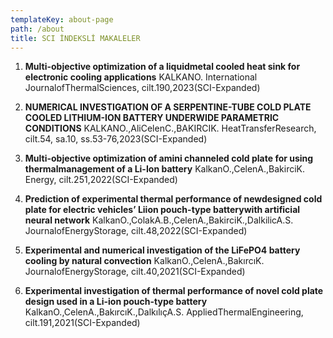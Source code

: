 ```yaml
---
templateKey: about-page
path: /about
title: SCI İNDEKSLİ MAKALELER
---
```

1. **Multi-objective optimization of a liquidmetal cooled heat sink for electronic cooling applications** KALKANO. International JournalofThermalSciences, cilt.190,2023(SCI-Expanded) 

2. **NUMERICAL INVESTIGATION OF A SERPENTINE-TUBE COLD PLATE COOLED LITHIUM-ION BATTERY UNDERWIDE PARAMETRIC CONDITIONS** KALKANO.,AliCelenC.,BAKIRCIK. HeatTransferResearch, cilt.54, sa.10, ss.53-76,2023(SCI-Expanded) 

3. **Multi-objective optimization of amini channeled cold plate for using thermalmanagement of a Li-Ion battery** KalkanO.,CelenA.,BakirciK. Energy, cilt.251,2022(SCI-Expanded) 

4. **Prediction of experimental thermal performance of newdesigned cold plate for electric vehicles’ Liion pouch-type batterywith artificial neural network** KalkanO.,ColakA.B.,CelenA.,BakirciK.,DalkilicA.S. JournalofEnergyStorage, cilt.48,2022(SCI-Expanded) 

5. **Experimental and numerical investigation of the LiFePO4 battery cooling by natural convection** KalkanO.,CelenA.,BakırcıK. JournalofEnergyStorage, cilt.40,2021(SCI-Expanded) 

6. **Experimental investigation of thermal performance of novel cold plate design used in a Li-ion pouch-type battery** KalkanO.,CelenA.,BakırcıK.,DalkılıçA.S. AppliedThermalEngineering, cilt.191,2021(SCI-Expanded)